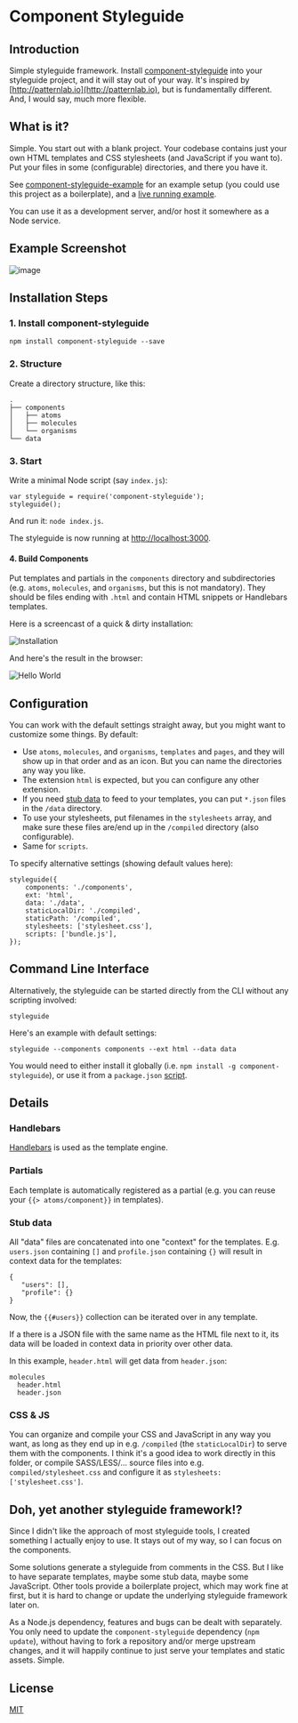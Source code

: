 # Component Styleguide

## Introduction

Simple styleguide framework. Install [component-styleguide](https://www.npmjs.com/package/component-styleguide) into your styleguide project, and it will stay out of your way. It's inspired by [http://patternlab.io](http://patternlab.io), but is fundamentally different. And, I would say, much more flexible.

## What is it?

Simple. You start out with a blank project. Your codebase contains just your own HTML templates and CSS stylesheets (and JavaScript if you want to). Put your files in some (configurable) directories, and there you have it.

See [component-styleguide-example](http://github.com/webpro/component-styleguide-example) for an example setup (you could use this project as a boilerplate), and a [live running example](http://component-styleguide-example.webpro.nl).

You can use it as a development server, and/or host it somewhere as a Node service.

## Example Screenshot

![image](screenshot.png)

## Installation Steps

### 1. Install component-styleguide

    npm install component-styleguide --save

### 2. Structure

Create a directory structure, like this:

    .
    ├── components
    │   ├── atoms
    │   ├── molecules
    │   └── organisms
    └── data

### 3. Start

Write a minimal Node script (say `index.js`):

    var styleguide = require('component-styleguide');
    styleguide();

And run it: `node index.js`.

The styleguide is now running at [http://localhost:3000](http://localhost:3000).

#### 4. Build Components

Put templates and partials in the `components` directory and subdirectories (e.g. `atoms`, `molecules`, and `organisms`, but this is not mandatory). They should be files ending with `.html` and contain HTML snippets or Handlebars templates.

Here is a screencast of a quick & dirty installation:

![Installation](installation.gif)

And here's the result in the browser:

![Hello World](hello-world.gif)

## Configuration

You can work with the default settings straight away, but you might want to customize some things. By default:

* Use `atoms`, `molecules`, and `organisms`, `templates` and `pages`, and they will show up in that order and as an icon. But you can name the directories any way you like.
* The extension `html` is expected, but you can configure any other extension.
* If you need [stub data](#stub-data) to feed to your templates, you can put `*.json` files in the `/data` directory.
* To use your stylesheets, put filenames in the `stylesheets` array, and make sure these files are/end up in the `/compiled` directory (also configurable).
* Same for `scripts`.

To specify alternative settings (showing default values here):

    styleguide({
        components: './components',
        ext: 'html',
        data: './data',
        staticLocalDir: './compiled',
        staticPath: '/compiled',
        stylesheets: ['stylesheet.css'],
        scripts: ['bundle.js'],
    });

## Command Line Interface

Alternatively, the styleguide can be started directly from the CLI without any scripting involved:

    styleguide

Here's an example with default settings:

    styleguide --components components --ext html --data data

You would need to either install it globally (i.e. `npm install -g component-styleguide`), or use it from a `package.json` [script](https://docs.npmjs.com/misc/scripts).

## Details

### Handlebars

[Handlebars](http://handlebarsjs.com) is used as the template engine.

### Partials

Each template is automatically registered as a partial (e.g. you can reuse your `{{> atoms/component}}` in templates).

### Stub data

All "data" files are concatenated into one "context" for the templates. E.g. `users.json` containing `[]` and `profile.json` containing `{}` will result in context data for the templates:

    {
       "users": [],
       "profile": {}
    }

Now, the `{{#users}}` collection can be iterated over in any template.

If a there is a JSON file with the same name as the HTML file next to it, its data will be loaded
in context data in priority over other data.

In this example, `header.html` will get data from `header.json`:

```
molecules
  header.html
  header.json
```

### CSS & JS

You can organize and compile your CSS and JavaScript in any way you want, as long as they end up in e.g. `/compiled` (the `staticLocalDir`) to serve them with the components. I think it's a good idea to work directly in this folder, or compile SASS/LESS/... source files into e.g. `compiled/stylesheet.css` and configure it as `stylesheets: ['stylesheet.css']`.

## Doh, yet another styleguide framework!?

Since I didn't like the approach of most styleguide tools, I created something I actually enjoy to use. It stays out of my way, so I can focus on the components.

Some solutions generate a styleguide from comments in the CSS. But I like to have separate templates, maybe some stub data, maybe some JavaScript. Other tools provide a boilerplate project, which may work fine at first, but it is hard to change or update the underlying styleguide framework later on.

As a Node.js dependency, features and bugs can be dealt with separately. You only need to update the `component-styleguide` dependency (`npm update`), without having to fork a repository and/or merge upstream changes, and it will happily continue to just serve your templates and static assets. Simple.

## License

[MIT](http://webpro.mit-license.org)
